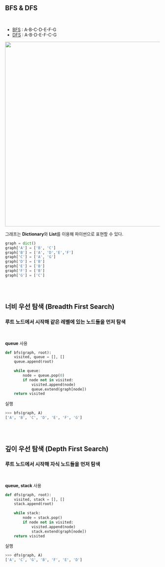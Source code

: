 ## BFS & DFS
<br>

- [BFS](#너비-우선-탐색-breadth-first-search) : A-B-C-D-E-F-G <br>
- [DFS](#깊이-우선-탐색-depth-first-search) : A-B-D-E-F-C-G

<img src = https://user-images.githubusercontent.com/49578987/96998920-54037d00-156f-11eb-9c0e-9a1b618f22b5.PNG width="600px">

그래프는 **Dictionary**와 **List**를 이용해 파이썬으로 표현할 수 있다.
```python
graph = dict()
graph['A'] = ['B', 'C']
graph['B'] = ['A', 'D','E','F']
graph['C'] = ['A', 'G']
graph['D'] = ['B']
graph['E'] = ['B']
graph['F'] = ['B']
graph['G'] = ['C']
```
<br><br>

## 너비 우선 탐색 (Breadth First Search)
### 루트 노드에서 시작해 같은 레벨에 있는 노드들을 먼저 탐색
<br>

**queue** 사용

```python
def bfs(graph, root):
    visited, queue = [], []
    queue.append(root)
    
    while queue:
        node = queue.pop(0)
        if node not in visited:
            visited.append(node)
            queue.extend(graph[node])
    return visited
```
실행
```python
>>> bfs(graph, A)
['A', 'B', 'C', 'D', 'E', 'F', 'G']
```
<br><br>

## 깊이 우선 탐색 (Depth First Search)

### 루트 노드에서 시작해 자식 노드들을 먼저 탐색
<br>

**queue, stack** 사용
```python
def dfs(graph, root):
    visited, stack = [], []
    stack.append(root)
    
    while stack:
        node = stack.pop()
        if node not in visited:
            visited.append(node)
            stack.extend(graph[node])
    return visited
```
실행
```python
>>> dfs(graph, A)
['A', 'C', 'G', 'B', 'F', 'E', 'D']
```